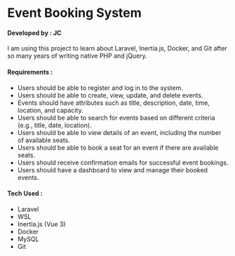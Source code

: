 # Event Booking System

#### Developed by : JC

I am using this project to learn about Laravel, Inertia.js, Docker, and Git after so many years of writing native PHP 
and jQuery.

#### Requirements : 

- Users should be able to register and log in to the system.
- Users should be able to create, view, update, and delete events.
- Events should have attributes such as title, description, date, time, location, and capacity.
- Users should be able to search for events based on different criteria (e.g., title, date, location).
- Users should be able to view details of an event, including the number of available seats.
- Users should be able to book a seat for an event if there are available seats.
- Users should receive confirmation emails for successful event bookings.
- Users should have a dashboard to view and manage their booked events.

#### Tech Used :

- Laravel
- WSL
- Inertia.js (Vue 3)
- Docker
- MySQL
- Git
